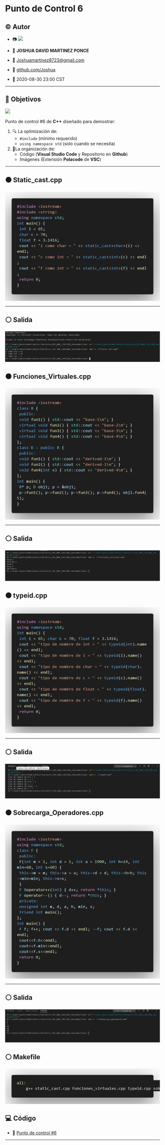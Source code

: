 # Punto de Control 6

## :copyright: Autor

- :camera: <img src="https://www.facebook.com/photo.php?fbid=2921186684621993&set=pb.100001920716280.-2207520000..&type=3" width="160px">

- :older_man: **JOSHUA DAVID MARTINEZ PONCE**
- :e-mail: Joshuamartinez8723@gmail.com
- :link: [github.com/Joshua](https://github.com/)
- :calendar: 2020-08-30 23:00 CST

---

## :dart: Objetivos

![](images/c++.png)

Punto de control #6 de **C++** diseñado para demostrar:

1. :mag: La optimización de:
   - `#include` (mínimo requerido)
   - `using namespace std` (solo cuando se necesita)
2. :open_file_folder:La organización de:
   - Código (**Visual Studio Code** y Repositorio en **Github**)
   - Imágenes (Extensión **Polacode** de **VSC**)
   

---

## :black_circle: Static_cast.cpp

![](imagenes/static_cast.png)

---


## :white_circle: Salida 

![](imagenes/static_cast_salida.png)

## :black_circle: Funciones_Virtuales.cpp

![](imagenes/Funciones_virtuales.png)

---

## :white_circle: Salida 

![](imagenes/salida_funciones_virtuales.png)

## :black_circle: typeid.cpp

![](imagenes/typeid.png)

---

## :white_circle: Salida

![](imagenes/salida_typeid.png)

## :black_circle: Sobrecarga_Operadores.cpp

![](imagenes/sobrecarga_operadores.png)

---

##  :white_circle:  Salida

![](imagenes/salida_sobrecarga_operadores.png)


## :white_circle: Makefile

![](imagenes/makefile.png)


## :computer: Código

- :blue_book: [Punto de control #6]()

---